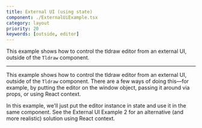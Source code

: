 ```yaml
---
title: External UI (using state)
component: ./ExternalUiExample.tsx
category: layout
priority: 20
keywords: [outside, editor]
---
```


This example shows how to control the tldraw editor from an external UI, outside of the `Tldraw` component.

---

This example shows how to control the tldraw editor from an external UI, outside
of the `Tldraw` component. There are a few ways of doing this—for example, by putting the editor on the window object, passing it around via props, or using React context.

In this example, we'll just put the editor instance in state and use it in the same component. See the External UI Example 2 for an alternative (and more realistic) solution using React context.
